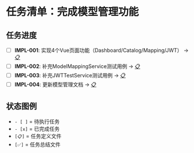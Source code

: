 # 任务清单：完成模型管理功能

## 任务进度
- [ ] **IMPL-001**: 实现4个Vue页面功能（Dashboard/Catalog/Mapping/JWT） → [📋](./.task/IMPL-001.json)
- [ ] **IMPL-002**: 补充ModelMappingService测试用例 → [📋](./.task/IMPL-002.json)
- [ ] **IMPL-003**: 补充JWTTestService测试用例 → [📋](./.task/IMPL-003.json)
- [ ] **IMPL-004**: 更新模型管理文档 → [📋](./.task/IMPL-004.json)

## 状态图例
- `- [ ]` = 待执行任务
- `- [x]` = 已完成任务
- `[📋]` = 任务定义文件
- `[✅]` = 任务总结文件
